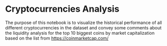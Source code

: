 # Cryptocurrencies Analysis
The purpose of this notebook is to visualize the historical performance of all different cryptocurrencies in the dataset and convey some comments about the liquidity analysis for the top 10 biggest coins by market capitalization based on the list from https://coinmarketcap.com/
